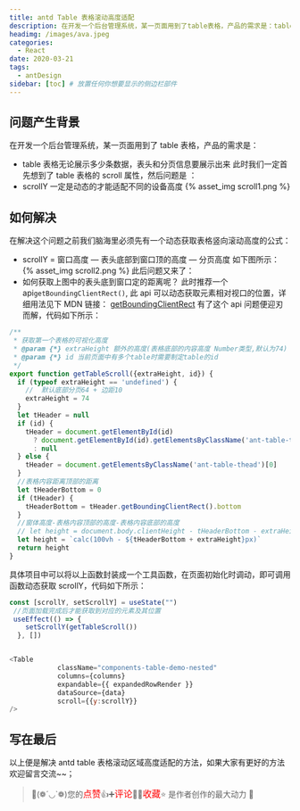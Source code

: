 ```yaml
---
title: antd Table 表格滚动高度适配
description: 在开发一个后台管理系统，某一页面用到了table表格，产品的需求是：table表格无论展示多少条数据，表头和分页信息要展示出来,此时我们一定首先想到了table表格的 scroll 属性，然后问题是 ：scrollY一定是动态的才能适配不同的设备高度；
headimg: /images/ava.jpeg
categories:
  - React
date: 2020-03-21
tags:
  - antDesign
sidebar: [toc] # 放置任何你想要显示的侧边栏部件
---
```


## 问题产生背景

在开发一个后台管理系统，某一页面用到了 table 表格，产品的需求是：

- table 表格无论展示多少条数据，表头和分页信息要展示出来
  此时我们一定首先想到了 table 表格的 scroll 属性，然后问题是 ：
- scrollY 一定是动态的才能适配不同的设备高度
  {% asset_img scroll1.png %}

## 如何解决

在解决这个问题之前我们脑海里必须先有一个动态获取表格竖向滚动高度的公式：

- scrollY = 窗口高度 — 表头底部到窗口顶的高度 — 分页高度
  如下图所示：
  {% asset_img scroll2.png %}
  此后问题又来了：
- 如何获取上图中的表头底到窗口定的距离呢？
  此时推荐一个 api`getBoundingClientRect()`, 此 api 可以动态获取元素相对视口的位置，详细用法见下 MDN 链接：
  [getBoundingClientRect](https://developer.mozilla.org/zh-CN/docs/Web/API/Element/getBoundingClientRect)
  有了这个 api 问题便迎刃而解，代码如下所示：

```javascript
/**
 * 获取第一个表格的可视化高度
 * @param {*} extraHeight 额外的高度(表格底部的内容高度 Number类型,默认为74)
 * @param {*} id 当前页面中有多个table时需要制定table的id
 */
export function getTableScroll({extraHeight, id}) {
  if (typeof extraHeight == 'undefined') {
    //  默认底部分页64 + 边距10
    extraHeight = 74
  }
  let tHeader = null
  if (id) {
    tHeader = document.getElementById(id)
      ? document.getElementById(id).getElementsByClassName('ant-table-thead')[0]
      : null
  } else {
    tHeader = document.getElementsByClassName('ant-table-thead')[0]
  }
  //表格内容距离顶部的距离
  let tHeaderBottom = 0
  if (tHeader) {
    tHeaderBottom = tHeader.getBoundingClientRect().bottom
  }
  //窗体高度-表格内容顶部的高度-表格内容底部的高度
  // let height = document.body.clientHeight - tHeaderBottom - extraHeight
  let height = `calc(100vh - ${tHeaderBottom + extraHeight}px)`
  return height
}
```

具体项目中可以将以上函数封装成一个工具函数，在页面初始化时调动，即可调用函数动态获取 scrollY，代码如下所示：

```javascript
const [scrollY, setScrollY] = useState("")
 //页面加载完成后才能获取到对应的元素及其位置
 useEffect(() => {
    setScrollY(getTableScroll())
  }, [])


<Table
            className="components-table-demo-nested"
            columns={columns}
            expandable={{ expandedRowRender }}
            dataSource={data}
            scroll={{y:scrollY}}
/>
```

## 写在最后

以上便是解决 antd table 表格滚动区域高度适配的方法，如果大家有更好的方法欢迎留言交流~~；

> 🥂(❁´◡`❁)您的<font  color=red size=3>点赞</font>👍➕<font  color=red size=3>评论</font>📝➕<font  color=red size=3>收藏</font>⭐ 是作者创作的最大动力 🤞
